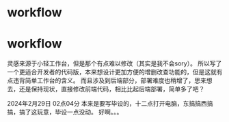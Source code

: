 # workflow
# workflow

灵感来源于小轻工作台，但是那个有点难以修改（其实是我不会sory）。
所以写了一个更适合开发者的代码版，本来想设计更加方便的增删改查功能的，但是这就有点违背简单工作台的含义。
而且涉及到后端部分，部署难度也稍增了，思来想去，还是保持现状，直接修改前端代码，相比比起后端部署，简单多了吧？

2024年2月29日 02点04分
本来是要写毕设的，十二点打开电脑，东搞搞西搞搞，搞了这玩意，毕设一点没动。
好啊。。。
